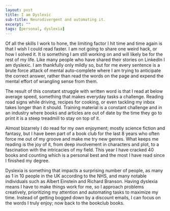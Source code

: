 ```yaml
---
layout: post
title: I am Dyslexic
sub-title: Neurodivergent and automating it.
excerpt: ""
tags: [personal, dyslexia]
---
```


Of all the skills I work to hone, the limiting factor I hit time and time again is that I wish I could read faster. I am not going to share one weird hack, or how I solved it. It is something I am still working on and will likely be for the rest of my life. Like many people who have shared their stories on LinkedIn I am dyslexic. I am thankfully only mildly so, but for me every sentence is a brute force attack of mental auto-complete where I am trying to anticipate the correct answer, rather than read the words on the page and expend the mental effort of wrangling sense from them.

The result of this constant struggle with written word is that I read at below average speed, something that makes everyday tasks a challenge. Reading road signs while driving, recipes for cooking, or even tackling my inbox takes longer than it should. Training material is a constant challenge and in an industry where books and articles are out of date by the time they go to print it is a steep treadmill to stay on top of it.

Almost bizarrely I do read for my own enjoyment; mostly science fiction and fantasy, but I have been part of a book club for the last 8 years who often force me out of my groove and make me try new genres. What keeps me reading is the joy of it, from deep involvement in characters and plot, to a fascination with the intricacies of my field. This year I have cracked 40 books and counting which is a personal best and the most I have read since I finished my degree.

Dyslexia is something that impacts a surprising number of people, as many as 1 in 10 people in the UK according to the NHS, and many notable individuals such as Albert Einstein and Richard Branson. Having dyslexia means I have to make things work for me, so I approach problems creatively, prioritizing my attention and automating tasks to maximize my time. Instead of getting bogged down by a discount emails, I can focus on the words I truly enjoy; now back to the bookclub books.